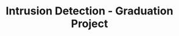 ---
title: Intrusion Detection - Graduation Project
layout: post
external_url: 'https://github.com/r7sy/IntrusionDetection/blob/master/Improving%20Network%20Intrusion%20Detection%20using%20a%20Denoising%20Autoencoder%20with%20Dropout.ipynb'
external_site: github
---